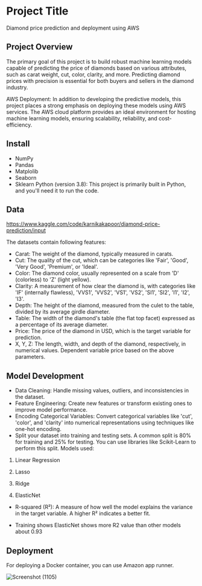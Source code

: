 # Project Title

Diamond price prediction and deployment using AWS

## Project Overview
The primary goal of this project is to build robust machine learning models capable of predicting the price of diamonds based on various attributes, such as carat weight, cut, color, clarity, and more. Predicting diamond prices with precision is essential for both buyers and sellers in the diamond industry.

AWS Deployment: In addition to developing the predictive models, this project places a strong emphasis on deploying these models using AWS services. The AWS cloud platform provides an ideal environment for hosting machine learning models, ensuring scalability, reliability, and cost-efficiency.
## Install
* NumPy
* Pandas
* Matplolib
* Seaborn
* Sklearn
Python (version 3.8): This project is primarily built in Python, and you'll need it to run the code.
## Data
https://www.kaggle.com/code/karnikakapoor/diamond-price-prediction/input

The datasets contain following features:
* Carat: The weight of the diamond, typically measured in carats.
* Cut: The quality of the cut, which can be categories like 'Fair', 'Good', 'Very Good', 'Premium', or 'Ideal'.
* Color: The diamond color, usually represented on a scale from 'D' (colorless) to 'Z' (light yellow).
* Clarity: A measurement of how clear the diamond is, with categories like 'IF' (internally flawless), 'VVS1', 'VVS2', 'VS1', 'VS2', 'SI1', 'SI2', 'I1', 'I2', 'I3'.
* Depth: The height of the diamond, measured from the culet to the table, divided by its average girdle diameter.
* Table: The width of the diamond's table (the flat top facet) expressed as a percentage of its average diameter.
* Price: The price of the diamond in USD, which is the target variable for prediction.
* X, Y, Z: The length, width, and depth of the diamond, respectively, in numerical values.
Dependent variable price based on the above parameters.
## Model Development
* Data Cleaning: Handle missing values, outliers, and inconsistencies in the dataset.
* Feature Engineering: Create new features or transform existing ones to improve model performance.
* Encoding Categorical Variables: Convert categorical variables like 'cut', 'color', and 'clarity' into numerical representations using techniques like one-hot encoding.
* Split your dataset into training and testing sets. A common split is 80% for training and 25% for testing. You can use libraries like Scikit-Learn to perform this split.
Models used:

1. Linear Regression

2. Lasso

3. Ridge

4. ElasticNet

* R-squared (R²): A measure of how well the model explains the variance in the target variable. A higher R² indicates a better fit.

* Training shows ElasticNet shows more R2 value than other models about 0.93


## Deployment
For deploying a Docker container, you can use Amazon app runner.

![Screenshot (1105)](https://github.com/chittettu/Diamond-Price-prediction/assets/105189151/ce33bc03-fc0a-4dc7-84e5-8f29a35e29a7)


```
